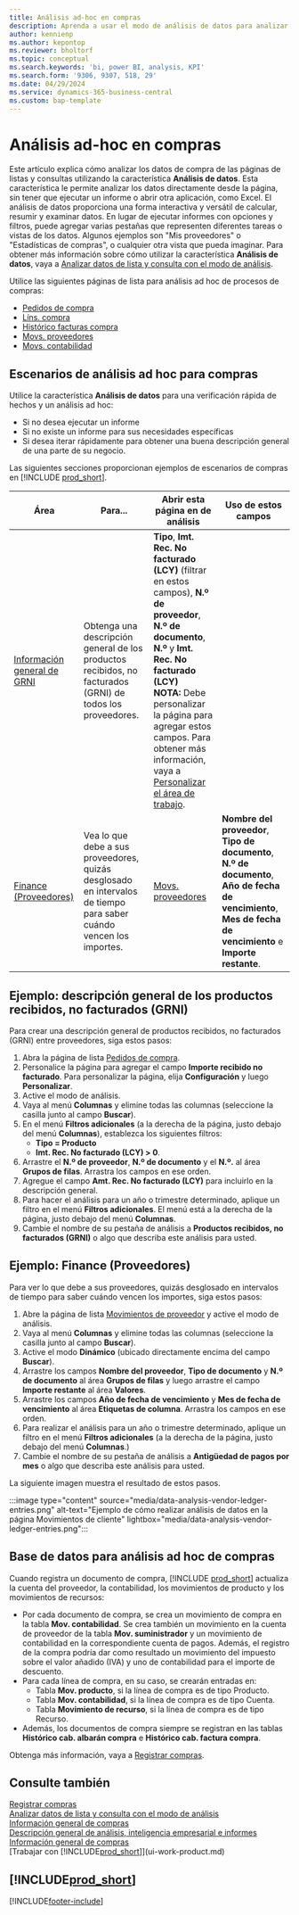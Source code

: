 ```yaml
---
title: Análisis ad-hoc en compras
description: Aprenda a usar el modo de análisis de datos para analizar datos en compras.
author: kennienp
ms.author: kepontop
ms.reviewer: bholtorf
ms.topic: conceptual
ms.search.keywords: 'bi, power BI, analysis, KPI'
ms.search.form: '9306, 9307, 518, 29'
ms.date: 04/29/2024
ms.service: dynamics-365-business-central
ms.custom: bap-template
---
```


# Análisis ad-hoc en compras

Este artículo explica cómo analizar los datos de compra de las páginas de listas y consultas utilizando la característica **Análisis de datos**. Esta característica le permite analizar los datos directamente desde la página, sin tener que ejecutar un informe o abrir otra aplicación, como Excel. El análisis de datos proporciona una forma interactiva y versátil de calcular, resumir y examinar datos. En lugar de ejecutar informes con opciones y filtros, puede agregar varias pestañas que representen diferentes tareas o vistas de los datos. Algunos ejemplos son "Mis proveedores" o "Estadísticas de compras", o cualquier otra vista que pueda imaginar. Para obtener más información sobre cómo utilizar la característica **Análisis de datos**, vaya a [Analizar datos de lista y consulta con el modo de análisis](analysis-mode.md).

Utilice las siguientes páginas de lista para análisis ad hoc de procesos de compras:

- [Pedidos de compra](https://businesscentral.dynamics.com/?page=9307)
- [Líns. compra](https://businesscentral.dynamics.com/?page=518)
- [Histórico facturas compra](https://businesscentral.dynamics.com/?page=146)
- [Movs. proveedores](https://businesscentral.dynamics.com/?page=29)
- [Movs. contabilidad](https://businesscentral.dynamics.com/?page=20)

## Escenarios de análisis ad hoc para compras

Utilice la característica **Análisis de datos** para una verificación rápida de hechos y un análisis ad hoc:

- Si no desea ejecutar un informe
- Si no existe un informe para sus necesidades específicas
- Si desea iterar rápidamente para obtener una buena descripción general de una parte de su negocio.

Las siguientes secciones proporcionan ejemplos de escenarios de compras en [!INCLUDE [prod_short](includes/prod_short.md)].

| Área | Para... | Abrir esta página en de análisis | Uso de estos campos |
| ---- | ----- | ------------------------------- |------------------- |
| [Información general de GRNI](#example-goods-received-not-invoiced-grni-overview) | Obtenga una descripción general de los productos recibidos, no facturados (GRNI) de todos los proveedores. | **Tipo**, **Imt. Rec. No facturado (LCY)** (filtrar en estos campos), **N.º de proveedor**, **N.º de documento**, **N.º** y **Imt. Rec. No facturado (LCY)** <br> **NOTA:** Debe personalizar la página para agregar estos campos. Para obtener más información, vaya a [Personalizar el área de trabajo](ui-personalization-user.md). | 
| [Finance (Proveedores)](#example-finance-accounts-payable) | Vea lo que debe a sus proveedores, quizás desglosado en intervalos de tiempo para saber cuándo vencen los importes. | [Movs. proveedores](https://businesscentral.dynamics.com/?page=29) | **Nombre del proveedor**, **Tipo de documento**, **N.º de documento**, **Año de fecha de vencimiento**, **Mes de fecha de vencimiento** e **Importe restante**. |

## Ejemplo: descripción general de los productos recibidos, no facturados (GRNI)

Para crear una descripción general de productos recibidos, no facturados (GRNI) entre proveedores, siga estos pasos:
 
1. Abra la página de lista [Pedidos de compra](https://businesscentral.dynamics.com/?page=518).
1. Personalice la página para agregar el campo **Importe recibido no facturado**. Para personalizar la página, elija **Configuración** y luego **Personalizar**.
1. Active el modo de análisis.
1. Vaya al menú **Columnas** y elimine todas las columnas (seleccione la casilla junto al campo **Buscar**).
1. En el menú **Filtros adicionales** (a la derecha de la página, justo debajo del menú **Columnas**), establezca los siguientes filtros:
    - **Tipo = Producto**
    - **Imt. Rec. No facturado (LCY) > 0**. 
1. Arrastre el **N.º de proveedor**, **N.º de documento** y el **N.º.** al área **Grupos de filas**. Arrastra los campos en ese orden.
1. Agregue el campo **Amt. Rec. No facturado (LCY)** para incluirlo en la descripción general.
1. Para hacer el análisis para un año o trimestre determinado, aplique un filtro en el menú **Filtros adicionales**. El menú está a la derecha de la página, justo debajo del menú **Columnas**.
1. Cambie el nombre de su pestaña de análisis a **Productos recibidos, no facturados (GRNI)** o algo que describa este análisis para usted.

## Ejemplo: Finance (Proveedores)

Para ver lo que debe a sus proveedores, quizás desglosado en intervalos de tiempo para saber cuándo vencen los importes, siga estos pasos:

1. Abre la página de lista [Movimientos de proveedor](https://businesscentral.dynamics.com/?page=29) y active el modo de análisis.
1. Vaya al menú **Columnas** y elimine todas las columnas (seleccione la casilla junto al campo **Buscar**).
1. Active el modo **Dinámico** (ubicado directamente encima del campo **Buscar**).
1. Arrastre los campos **Nombre del proveedor**, **Tipo de documento** y **N.º de documento** al área **Grupos de filas** y luego arrastre el campo **Importe restante** al área **Valores**.
1. Arrastre los campos **Año de fecha de vencimiento** y **Mes de fecha de vencimiento** al área **Etiquetas de columna**. Arrastra los campos en ese orden.
1. Para realizar el análisis para un año o trimestre determinado, aplique un filtro en el menú **Filtros adicionales** (a la derecha de la página, justo debajo del menú **Columnas**.)
1. Cambie el nombre de su pestaña de análisis a **Antigüedad de pagos por mes** o algo que describa este análisis para usted.

La siguiente imagen muestra el resultado de estos pasos.

:::image type="content" source="media/data-analysis-vendor-ledger-entries.png" alt-text="Ejemplo de cómo realizar análisis de datos en la página Movimientos de cliente" lightbox="media/data-analysis-vendor-ledger-entries.png":::

## Base de datos para análisis ad hoc de compras

Cuando registra un documento de compra, [!INCLUDE [prod_short](includes/prod_short.md)] actualiza la cuenta del proveedor, la contabilidad, los movimientos de producto y los movimientos de recursos:

- Por cada documento de compra, se crea un movimiento de compra en la tabla **Mov. contabilidad**. Se crea también un movimiento en la cuenta de proveedor de la tabla **Mov. suministrador** y un movimiento de contabilidad en la correspondiente cuenta de pagos. Además, el registro de la compra podría dar como resultado un movimiento del impuesto sobre el valor añadido (IVA) y uno de contabilidad para el importe de descuento.
- Para cada línea de compra, en su caso, se crearán entradas en:
  - Tabla **Mov. producto**, si la línea de compra es de tipo Producto.
  - Tabla **Mov. contabilidad**, si la línea de compra es de tipo Cuenta.
  - Tabla **Movimiento de recurso**, si la línea de compra es de tipo Recurso.
- Además, los documentos de compra siempre se registran en las tablas **Histórico cab. albarán compra** e **Histórico cab. factura compra**.

Obtenga más información, vaya a [Registrar compras](purchasing-how-record-purchases.md#posting-purchases).

## Consulte también

[Registrar compras](purchasing-how-record-purchases.md#posting-purchases)  
[Analizar datos de lista y consulta con el modo de análisis](analysis-mode.md)  
[Información general de compras](purchasing-manage-purchasing.md)  
[Descripción general de análisis, inteligencia empresarial e informes](reports-bi-reporting.md)  
[Información general de compras](purchasing-manage-purchasing.md)  
[Trabajar con [!INCLUDE[prod_short](includes/prod_short.md)]](ui-work-product.md)  

## [!INCLUDE[prod_short](includes/free_trial_md.md)]  

[!INCLUDE[footer-include](includes/footer-banner.md)]